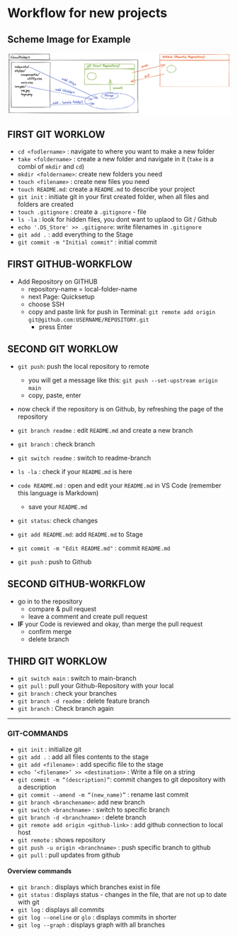 # Workflow for new projects

## Scheme Image for Example

![](./images/git-github-workflow.png)

## FIRST GIT WORKLOW

- `cd <fodlername>` : navigate to where you want to make a new folder
- `take <foldername>` : create a new folder and navigate in it (`take` is a combi of `mkdir` and `cd`)
- `mkdir <foldername>`: create new folders you need
- `touch <filename>` : create new files you need
- `touch README.md`: create a `README.md` to describe your project
- `git init` : initiate git in your first created folder, when all files and folders are created
- `touch .gitignore` : create a `.gitignore` - file
- `ls -la` : look for hidden files, you dont want to uplaod to Git / Github
- `echo '.DS_Store' >> .gitignore`: write filenames in `.gitignore`
- `git add .` : add everything to the Stage
- `git commit -m "Initial commit"` : initial commit

## FIRST GITHUB-WORKFLOW

- Add Repository on GITHUB
  - repository-name = local-folder-name
  - next Page: Quicksetup
  - choose SSH
  - copy and paste link for push in Terminal: `git remote add origin git@github.com:USERNAME/REPOSITORY.git`
    - press Enter

## SECOND GIT WORKLOW

- `git push`: push the local repository to remote

  - you will get a message like this: `git push --set-upstream origin main`
  - copy, paste, enter

- now check if the repository is on Github, by refreshing the page of the repository

- `git branch readme` : edit `README.md` and create a new branch
- `git branch` : check branch
- `git switch readme` : switch to readme-branch
- `ls -la` : check if your `README.md` is here
- `code README.md` : open and edit your `README.md` in VS Code (remember this language is Markdown)
  - save your `README.md`
- `git status`: check changes
- `git add README.md`: add `README.md` to Stage
- `git commit -m "Edit README.md"` : commit `README.md`
- `git push` : push to Github

## SECOND GITHUB-WORKFLOW

- go in to the repository
  - compare & pull request
  - leave a comment and create pull request
- **IF** your Code is reviewed and okay, than merge the pull request
  - confirm merge
  - delete branch

## THIRD GIT WORKLOW

- `git switch main` : switch to main-branch
- `git pull` : pull your Github-Repository with your local
- `git branch` : check your branches
- `git branch -d readme` : delete feature branch
- `git branch` : Check branch again

---

### GIT-COMMANDS

- `git init` : initialize git
- `git add .` : add all files contents to the stage
- `git add <filename>` : add specific file to the stage
- `echo ‘<filename>’ >> <destination>` : Write a file on a string
- `git commit -m “(description)”`: commit changes to git depository with a description
- `git commit --amend -m “(new_name)”` : rename last commit
- `git branch <branchename>`: add new branch
- `git switch <branchname>` : switch to specific branch
- `git branch -d <branchname>` : delete branch
- `git remote add origin <github-link>` : add github connection to local host
- `git remote` : shows repository
- `git push -u origin <branchname>` : push specific branch to github
- `git pull` : pull updates from github

#### Overview commands

- `git branch` : displays which branches exist in file
- `git status` : displays status - changes in the file, that are not up to date with git
- `git log` : displays all commits
- `git log --oneline` or `glo` : displays commits in shorter
- `git log --graph` : displays graph with all branches
